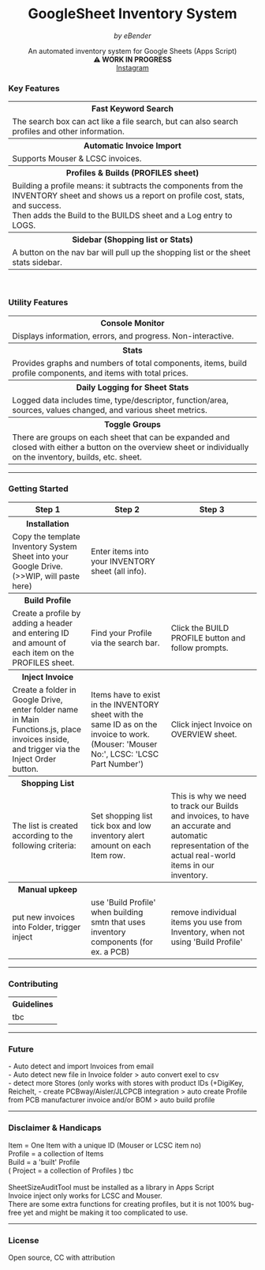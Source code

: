 <h1 align="center">GoogleSheet Inventory System</h1>

<p align="center"><em>by eBender</em></p>


<p align="center" font-size="10px">An automated inventory system for Google Sheets (Apps Script)<br>
<b>⚠️ WORK IN PROGRESS</b><br>
<a href="https://www.instagram.com/zen.diy/">Instagram</a><br>
</p>


### Key Features

<table>
  <tr>
    <th>Fast Keyword Search</th>
  </tr>
  <tr>
    <td>
The search box can act like a file search, but can also search profiles and other information.
   </td>
  </tr>

  <tr>
    <th>Automatic Invoice Import</th>
  </tr>
  <tr>
    <td> Supports Mouser & LCSC invoices.  </td>
  </tr>

  <tr>
    <th>Profiles & Builds (PROFILES sheet)</th>
  </tr>
  <tr>
    <td>Building a profile means: it subtracts the components from the INVENTORY sheet and shows us a report on profile cost, stats, and success.  </br>
        Then adds the Build to the BUILDS sheet and a Log entry to LOGS.  
  </tr>

  <tr>
     <th>Sidebar (Shopping list or Stats)</th>
  </tr>
  <tr>
    <td>A button on the nav bar will pull up the shopping list or the sheet stats sidebar.</td>
  </tr>
</table>

<br>

### Utility Features

<table>

  <tr>
     <th>Console Monitor</th>
  </tr>
  <tr>
    <td>Displays information, errors, and progress. Non-interactive.  </td>
  </tr>

  <tr>
    <th>Stats</th>
  </tr>
  <tr>
    <td>Provides graphs and numbers of total components, items, build profile components, and items with total prices.</td>
  </tr>

  <tr>
     <th>Daily Logging for Sheet Stats</th>
  </tr>
  <tr>
    <td>Logged data includes time, type/descriptor, function/area, sources, values changed, and various sheet metrics.</td>
  </tr>

  <tr>
     <th>Toggle Groups</th>
  </tr>
  <tr>
    <td>There are groups on each sheet that can be expanded and closed with either a button on the overview sheet or individually on the inventory, builds, etc. sheet.</td>
  </tr>
</table>

---

### Getting Started

<table>
  <tr>
      <th>Step 1</th> <th>Step 2</th> <th>Step 3</th>
  </tr>
  <tr>
      <th>Installation</th><th> </th><th> </th>
  </tr>
  <tr colspan="4">
    <td>Copy the template Inventory System Sheet into your Google Drive. (>>WIP, will paste here)  </td>
    <td>Enter items into your INVENTORY sheet (all info).  </td>
    <td> </td>
  </tr>

  <tr>
      <th>Build Profile</th><th> </th><th> </th>
  </tr>
  <tr colspan="4">
    <td>Create a profile by adding a header and entering ID and amount of each item on the PROFILES sheet.  </td>
    <td>Find your Profile via the search bar.  </td>
    <td>Click the BUILD PROFILE button and follow prompts.   </td>
  </tr>

  <tr>
     <th>Inject Invoice</th><th> </th><th> </th>
  </tr>
  <tr colspan="4">
    <td>Create a folder in Google Drive, enter folder name in Main Functions.js, place invoices inside, and trigger via the Inject Order button. </td>  
    <td>Items have to exist in the INVENTORY sheet with the same ID as on the invoice to work. (Mouser: 'Mouser No:', LCSC: 'LCSC Part Number')   </td>
    <td>Click inject Invoice on OVERVIEW sheet.  </td> 
    </td>
  </tr>

  <tr>
    <th>Shopping List</th><th> </th><th> </th>
  </tr>
  <tr colspan="4">
    <td>The list is created according to the following criteria: </td>  
    <td>Set shopping list tick box and low inventory alert amount on each Item row.  </td>  
    <td>This is why we need to track our Builds and invoices, to have an accurate and automatic representation of the actual real-world items in our inventory.  </td>  
  </tr>


  <tr>
    <th>Manual upkeep</th><th> </th><th> </th>
  </tr>
  <tr colspan="4">
    <td>put new invoices into Folder, trigger inject </td>
    <td>use 'Build Profile' when building smtn that uses inventory components (for ex. a PCB)  </td>
    <td>remove individual items you use from Inventory, when not using 'Build Profile'  </td>
    </td>
  </tr>

</table>

---

### Contributing

<table align="center">
  <tr>
    <th>Guidelines</th>
  </tr>
  <tr>
    <td>tbc</td>
  </tr>
</table>

---

### Future

<p>
- Auto detect and import Invoices from email  <br>
- Auto detect new file in Invoice folder > auto convert exel to csv   <br>
- detect more Stores (only works with stores with product IDs (+DigiKey, Reichelt, 
- create PCBway/Aisler/JLCPCB integration > auto create Profile from PCB manufacturer invoice and/or BOM > auto build profile

</p>


---

### Disclaimer & Handicaps

<p>
Item = One Item with a unique ID (Mouser or LCSC item no)   <br>
Profile = a collection of Items   <br>
Build = a 'built' Profile   <br>
( Project = a collection of Profiles ) tbc   <br>
<br>
SheetSizeAuditTool must be installed as a library in Apps Script  <br>
Invoice inject only works for LCSC and Mouser. <br>
There are some extra functions for creating profiles, but it is not 100% bug-free yet and might be making it too complicated to use.
</p>

---

### License

<p>Open source, CC with attribution</p>
